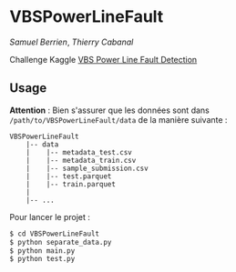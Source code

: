 # VBSPowerLineFault
_Samuel Berrien_, _Thierry Cabanal_

Challenge Kaggle [VBS Power Line Fault Detection](https://www.kaggle.com/c/vsb-power-line-fault-detection)

## Usage

__Attention__ : Bien s'assurer que les données sont dans `/path/to/VBSPowerLineFault/data` de la manière suivante :
```
VBSPowerLineFault
    |-- data
    |    |-- metadata_test.csv
    |    |-- metadata_train.csv
    |    |-- sample_submission.csv
    |    |-- test.parquet
    |    |-- train.parquet
    |
    |-- ...    

```
Pour lancer le projet :

```bash
$ cd VBSPowerLineFault
$ python separate_data.py
$ python main.py
$ python test.py
```